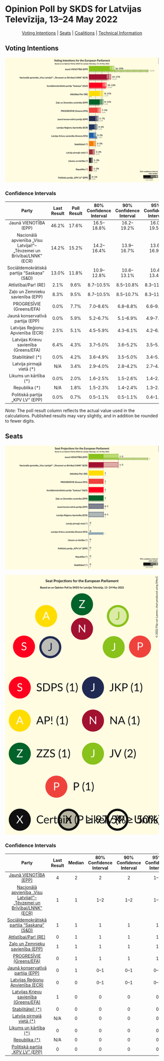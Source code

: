 # Opinion Poll by SKDS for Latvijas Televīzija, 13–24 May 2022

<p align="center"><a href="#voting-intentions">Voting Intentions</a> | <a href="#seats">Seats</a> | <a href="#coalitions">Coalitions</a> | <a href="#technical-information">Technical Information</a></p>

## Voting Intentions

![Graph with voting intentions not yet produced](2022-05-24-SKDS.png "Voting Intentions")

### Confidence Intervals

| Party | Last Result | Poll Result | 80% Confidence Interval | 90% Confidence Interval | 95% Confidence Interval | 99% Confidence Interval |
|:-----:|:-----------:|:-----------:|:-----------------------:|:-----------------------:|:-----------------------:|:-----------------------:|
| Jaunā VIENOTĪBA (EPP) | 46.2% | 17.6% | 16.5–18.8% |16.2–19.2% |16.0–19.5% |15.4–20.0% |
| Nacionālā apvienība „Visu Latvijai!”–„Tēvzemei un Brīvībai/LNNK” (ECR) | 14.2% | 15.2% | 14.2–16.4% |13.9–16.7% |13.6–16.9% |13.2–17.5% |
| Sociāldemokrātiskā partija “Saskaņa” (S&D) | 13.0% | 11.8% | 10.9–12.8% |10.6–13.1% |10.4–13.4% |10.0–13.9% |
| Attīstībai/Par! (RE) | 2.1% | 9.6% | 8.7–10.5% |8.5–10.8% |8.3–11.0% |7.9–11.5% |
| Zaļo un Zemnieku savienība (EPP) | 8.3% | 9.5% | 8.7–10.5% |8.5–10.7% |8.3–11.0% |7.9–11.4% |
| PROGRESĪVIE (Greens/EFA) | 0.0% | 7.7% | 7.0–8.6% |6.8–8.8% |6.6–9.0% |6.2–9.5% |
| Jaunā konservatīvā partija (EPP) | 0.0% | 5.9% | 5.2–6.7% |5.1–6.9% |4.9–7.1% |4.6–7.5% |
| Latvijas Reģionu Apvienība (ECR) | 2.5% | 5.1% | 4.5–5.9% |4.3–6.1% |4.2–6.2% |3.9–6.6% |
| Latvijas Krievu savienība (Greens/EFA) | 6.4% | 4.3% | 3.7–5.0% |3.6–5.2% |3.5–5.3% |3.2–5.7% |
| Stabilitātei! (*) | 0.0% | 4.2% | 3.6–4.9% |3.5–5.0% |3.4–5.2% |3.1–5.6% |
| Latvija pirmajā vietā (*) | N/A | 3.4% | 2.9–4.0% |2.8–4.2% |2.7–4.4% |2.5–4.7% |
| Likums un kārtība (*) | 0.0% | 2.0% | 1.6–2.5% |1.5–2.6% |1.4–2.7% |1.3–3.0% |
| Republika (*) | N/A | 1.8% | 1.5–2.3% |1.4–2.4% |1.3–2.5% |1.1–2.8% |
| Politiskā partija „KPV LV” (EPP) | 0.0% | 0.7% | 0.5–1.1% |0.5–1.1% |0.4–1.2% |0.3–1.4% |

*Note:* The poll result column reflects the actual value used in the calculations. Published results may vary slightly, and in addition be rounded to fewer digits.

## Seats

![Graph with seats not yet produced](2022-05-24-SKDS-seats.png "Seats")

![Graph with seating plan not yet produced](2022-05-24-SKDS-seating-plan.png "Seating Plan")

### Confidence Intervals

| Party | Last Result | Median | 80% Confidence Interval | 90% Confidence Interval | 95% Confidence Interval | 99% Confidence Interval |
|:-----:|:-----------:|:------:|:-----------------------:|:-----------------------:|:-----------------------:|:-----------------------:|
| <a href="#jaunā-vienotība-(epp)">Jaunā VIENOTĪBA (EPP)</a> | 4 | 2 | 2 |2 |1–2 |1–2 |
| <a href="#nacionālā-apvienība-„visu-latvijai!”–„tēvzemei-un-brīvībai/lnnk”-(ecr)">Nacionālā apvienība „Visu Latvijai!”–„Tēvzemei un Brīvībai/LNNK” (ECR)</a> | 1 | 1 | 1–2 |1–2 |1–2 |1–2 |
| <a href="#sociāldemokrātiskā-partija-“saskaņa”-(s&d)">Sociāldemokrātiskā partija “Saskaņa” (S&D)</a> | 1 | 1 | 1 |1 |1 |1 |
| <a href="#attīstībai/par!-(re)">Attīstībai/Par! (RE)</a> | 0 | 1 | 1 |1 |1 |1 |
| <a href="#zaļo-un-zemnieku-savienība-(epp)">Zaļo un Zemnieku savienība (EPP)</a> | 1 | 1 | 1 |1 |1 |1 |
| <a href="#progresīvie-(greens/efa)">PROGRESĪVIE (Greens/EFA)</a> | 0 | 1 | 1 |1 |1 |1 |
| <a href="#jaunā-konservatīvā-partija-(epp)">Jaunā konservatīvā partija (EPP)</a> | 0 | 1 | 0–1 |0–1 |0–1 |0–1 |
| <a href="#latvijas-reģionu-apvienība-(ecr)">Latvijas Reģionu Apvienība (ECR)</a> | 0 | 0 | 0–1 |0–1 |0–1 |0–1 |
| <a href="#latvijas-krievu-savienība-(greens/efa)">Latvijas Krievu savienība (Greens/EFA)</a> | 1 | 0 | 0 |0 |0 |0 |
| <a href="#stabilitātei!-(*)">Stabilitātei! (*)</a> | 0 | 0 | 0 |0 |0 |0 |
| <a href="#latvija-pirmajā-vietā-(*)">Latvija pirmajā vietā (*)</a> | N/A | 0 | 0 |0 |0 |0 |
| <a href="#likums-un-kārtība-(*)">Likums un kārtība (*)</a> | 0 | 0 | 0 |0 |0 |0 |
| <a href="#republika-(*)">Republika (*)</a> | N/A | 0 | 0 |0 |0 |0 |
| <a href="#politiskā-partija-„kpv-lv”-(epp)">Politiskā partija „KPV LV” (EPP)</a> | 0 | 0 | 0 |0 |0 |0 |

